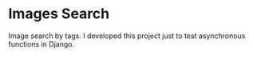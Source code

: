 # Images Search

Image search by tags. I developed this project just to test asynchronous functions in Django.